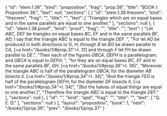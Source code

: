 {
  "id": "elem.1.38",
  "kind": "proposition",
  "frag": "prop.38",
  "title": "BOOK I: Proposition 38.",
  "text": null,
  "sections": [
    {
      "id": "elem.1.38.theorem",
      "kind": "theorem",
      "frag": "",
      "title": "",
      "text": [
        "Triangles which are on equal bases and in the same parallels are equal to one another."
      ],
      "sections": null
    },
    {
      "id": "elem.1.38.proof",
      "kind": "proof",
      "frag": "",
      "title": "",
      "text": [
        "Let <var>ABC</var>, <var>DEF</var> be triangles on equal bases <var>BC</var>, <var>EF</var> and in the same parallels <var>BF</var>, <var>AD</var>; I say that the triangle <var>ABC</var> is equal to the triangle <var>DEF</var>. ",
        "For let <var>AD</var> be produced in both directions to <var>G</var>, <var>H</var>; through <var>B</var> let <var>BG</var> be drawn parallel to <var>CA</var>, [<a href=\"/books/1/#prop.31\">I. 31</a>] and through <var>F</var> let <var>FH</var> be drawn parallel to <var>DE</var>.",
        "Then each of the figures <var>GBCA</var>, <var>DEFH</var> is a parallelogram; and <var>GBCA</var> is equal to <var>DEFH</var>; ",
        "for they are on equal bases <var>BC</var>, <var>EF</var> and in the same parallels <var>BF</var>, <var>GH</var>. [<a href=\"/books/1/#prop.36\">I. 36</a>]",
        "Moreover the triangle <var>ABC</var> is half of the parallelogram <var>GBCA</var>; for the diameter <var>AB</var> bisects it. [<a href=\"/books/1/#prop.34\">I. 34</a>]",
        "And the triangle <var>FED</var> is half of the parallelogram <var>DEFH</var>; for the diameter <var>DF</var> bisects it. [<a href=\"/books/1/#prop.34\">I. 34</a>]",
        "[But the halves of equal things are equal to one another.]",
        "Therefore the triangle <var>ABC</var> is equal to the triangle <var>DEF</var>."
      ],
      "sections": null
    },
    {
      "id": "",
      "kind": "qed",
      "frag": "",
      "title": "",
      "text": [
        "Q. E. D."
      ],
      "sections": null
    }
  ],
  "layout": "proposition",
  "book": 1,
  "next": "/books/1/prop.39",
  "prev": "/books/1/prop.37"
}
